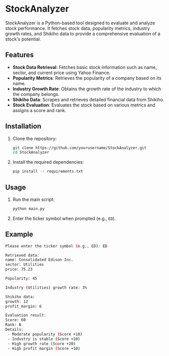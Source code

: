 # StockAnalyzer

StockAnalyzer is a Python-based tool designed to evaluate and analyze stock performance. It fetches stock data, popularity metrics, industry growth rates, and Shikiho data to provide a comprehensive evaluation of a stock's potential.

## Features

- **Stock Data Retrieval**: Fetches basic stock information such as name, sector, and current price using Yahoo Finance.
- **Popularity Metrics**: Retrieves the popularity of a company based on its name.
- **Industry Growth Rate**: Obtains the growth rate of the industry to which the company belongs.
- **Shikiho Data**: Scrapes and retrieves detailed financial data from Shikiho.
- **Stock Evaluation**: Evaluates the stock based on various metrics and assigns a score and rank.

## Installation

1. Clone the repository:
    ```sh
    git clone https://github.com/yourusername/StockAnalyzer.git
    cd StockAnalyzer
    ```

2. Install the required dependencies:
    ```sh
    pip install -r requirements.txt
    ```

## Usage

1. Run the main script:
    ```sh
    python main.py
    ```

2. Enter the ticker symbol when prompted (e.g., `ED`).

## Example

```sh
Please enter the ticker symbol (e.g., ED): ED

Retrieved data:
name: Consolidated Edison Inc.
sector: Utilities
price: 75.23

Popularity: 45

Industry (Utilities) growth rate: 3%

Shikiho data:
growth: 12
profit_margin: 6

Evaluation result:
Score: 60
Rank: B
Details:
 - Moderate popularity (Score +10)
 - Industry is stable (Score +10)
 - High growth rate (Score +20)
 - High profit margin (Score +10)